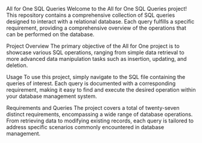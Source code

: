 All for One SQL Queries
Welcome to the All for One SQL Queries project! This repository contains a comprehensive collection of SQL queries designed to interact with a relational database. Each query fulfills a specific requirement, providing a comprehensive overview of the operations that can be performed on the database.

Project Overview
The primary objective of the All for One project is to showcase various SQL operations, ranging from simple data retrieval to more advanced data manipulation tasks such as insertion, updating, and deletion.

Usage
To use this project, simply navigate to the SQL file containing the queries of interest. Each query is documented with a corresponding requirement, making it easy to find and execute the desired operation within your database management system.

Requirements and Queries
The project covers a total of twenty-seven distinct requirements, encompassing a wide range of database operations. From retrieving data to modifying existing records, each query is tailored to address specific scenarios commonly encountered in database management.
